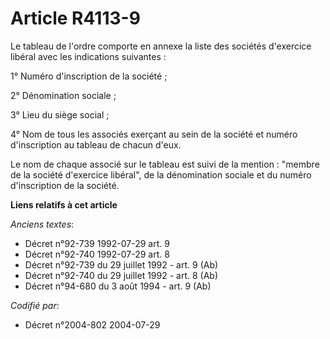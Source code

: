 # Article R4113-9

Le tableau de l'ordre comporte en annexe la liste des sociétés d'exercice libéral avec les indications suivantes :

1° Numéro d'inscription de la société ;

2° Dénomination sociale ;

3° Lieu du siège social ;

4° Nom de tous les associés exerçant au sein de la société et numéro d'inscription au tableau de chacun d'eux.

Le nom de chaque associé sur le tableau est suivi de la mention : "membre de la société d'exercice libéral", de la
dénomination sociale et du numéro d'inscription de la société.

**Liens relatifs à cet article**

_Anciens textes_:

  - Décret n°92-739 1992-07-29 art. 9
  - Décret n°92-740 1992-07-29 art. 8
  - Décret n°92-739 du 29 juillet 1992 - art. 9 (Ab)
  - Décret n°92-740 du 29 juillet 1992 - art. 8 (Ab)
  - Décret n°94-680 du 3 août 1994 - art. 9 (Ab)

_Codifié par_:

  - Décret n°2004-802 2004-07-29
